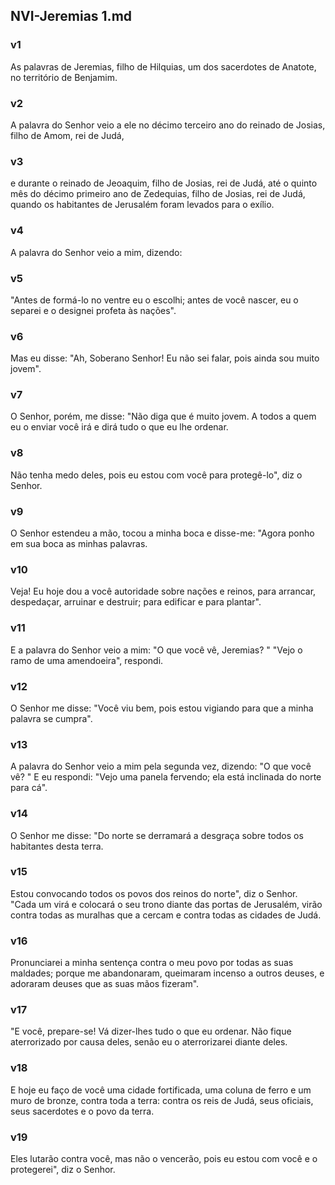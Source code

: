 ## NVI-Jeremias 1.md
### v1
 As palavras de Jeremias, filho de Hilquias, um dos sacerdotes de Anatote, no território de Benjamim.
### v2
 A palavra do Senhor veio a ele no décimo terceiro ano do reinado de Josias, filho de Amom, rei de Judá,
### v3
 e durante o reinado de Jeoaquim, filho de Josias, rei de Judá, até o quinto mês do décimo primeiro ano de Zedequias, filho de Josias, rei de Judá, quando os habitantes de Jerusalém foram levados para o exílio.
### v4
 A palavra do Senhor veio a mim, dizendo:
### v5
 "Antes de formá-lo no ventre eu o escolhi; antes de você nascer, eu o separei e o designei profeta às nações".
### v6
 Mas eu disse: "Ah, Soberano Senhor! Eu não sei falar, pois ainda sou muito jovem".
### v7
 O Senhor, porém, me disse: "Não diga que é muito jovem. A todos a quem eu o enviar você irá e dirá tudo o que eu lhe ordenar.
### v8
 Não tenha medo deles, pois eu estou com você para protegê-lo", diz o Senhor.
### v9
 O Senhor estendeu a mão, tocou a minha boca e disse-me: "Agora ponho em sua boca as minhas palavras.
### v10
 Veja! Eu hoje dou a você autoridade sobre nações e reinos, para arrancar, despedaçar, arruinar e destruir; para edificar e para plantar".
### v11
 E a palavra do Senhor veio a mim: "O que você vê, Jeremias? " "Vejo o ramo de uma amendoeira", respondi.
### v12
 O Senhor me disse: "Você viu bem, pois estou vigiando para que a minha palavra se cumpra".
### v13
 A palavra do Senhor veio a mim pela segunda vez, dizendo: "O que você vê? " E eu respondi: "Vejo uma panela fervendo; ela está inclinada do norte para cá".
### v14
 O Senhor me disse: "Do norte se derramará a desgraça sobre todos os habitantes desta terra.
### v15
 Estou convocando todos os povos dos reinos do norte", diz o Senhor. "Cada um virá e colocará o seu trono diante das portas de Jerusalém, virão contra todas as muralhas que a cercam e contra todas as cidades de Judá.
### v16
 Pronunciarei a minha sentença contra o meu povo por todas as suas maldades; porque me abandonaram, queimaram incenso a outros deuses, e adoraram deuses que as suas mãos fizeram".
### v17
 "E você, prepare-se! Vá dizer-lhes tudo o que eu ordenar. Não fique aterrorizado por causa deles, senão eu o aterrorizarei diante deles.
### v18
 E hoje eu faço de você uma cidade fortificada, uma coluna de ferro e um muro de bronze, contra toda a terra: contra os reis de Judá, seus oficiais, seus sacerdotes e o povo da terra.
### v19
 Eles lutarão contra você, mas não o vencerão, pois eu estou com você e o protegerei", diz o Senhor.

